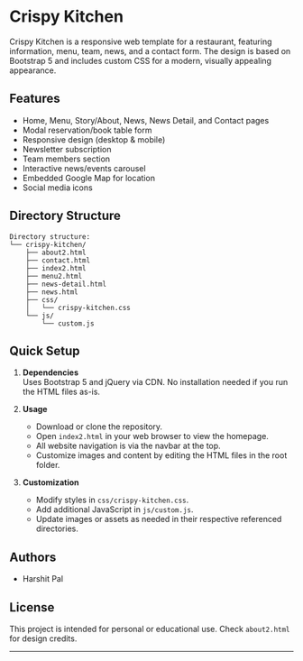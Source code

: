 # Crispy Kitchen

Crispy Kitchen is a responsive web template for a restaurant, featuring information, menu, team, news, and a contact form. The design is based on Bootstrap 5 and includes custom CSS for a modern, visually appealing appearance.

## Features

- Home, Menu, Story/About, News, News Detail, and Contact pages
- Modal reservation/book table form
- Responsive design (desktop & mobile)
- Newsletter subscription
- Team members section
- Interactive news/events carousel
- Embedded Google Map for location
- Social media icons

## Directory Structure

```
Directory structure:
└── crispy-kitchen/
    ├── about2.html
    ├── contact.html
    ├── index2.html
    ├── menu2.html
    ├── news-detail.html
    ├── news.html
    ├── css/
    │   └── crispy-kitchen.css
    └── js/
        └── custom.js
```


## Quick Setup

1. **Dependencies**  
   Uses Bootstrap 5 and jQuery via CDN. No installation needed if you run the HTML files as-is.

2. **Usage**  
   - Download or clone the repository.
   - Open `index2.html` in your web browser to view the homepage.
   - All website navigation is via the navbar at the top.
   - Customize images and content by editing the HTML files in the root folder.

3. **Customization**  
   - Modify styles in `css/crispy-kitchen.css`.
   - Add additional JavaScript in `js/custom.js`.
   - Update images or assets as needed in their respective referenced directories.

## Authors

- Harshit Pal

## License

This project is intended for personal or educational use. Check `about2.html` for design credits.

---

